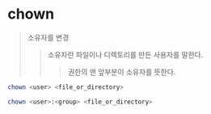 # chown

> 소유자를 변경
>
> > 소유자란 파일이나 디렉토리를 만든 사용자를 말한다.
> >
> > > 권한의 맨 앞부분이 소유자를 뜻한다.

```sh
chown <user> <file_or_directory>

chown <user>:<group> <file_or_directory>
```
